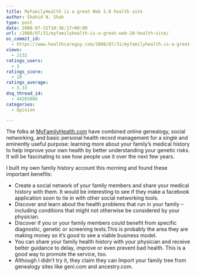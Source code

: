```yaml
---
title: MyFamilyHealth is a great Web 2.0 health site
author: Shahid N. Shah
type: post
date: 2008-07-31T10:36:17+00:00
url: /2008/07/31/myfamilyhealth-is-a-great-web-20-health-site/
oc_commit_id:
  - https://www.healthcareguy.com/2008/07/31/myfamilyhealth-is-a-great-web-20-health-site/1478770411
views:
  - 2132
ratings_users:
  - 3
ratings_score:
  - 10
ratings_average:
  - 3.33
dsq_thread_id:
  - 44283886
categories:
  - Opinion

---
```

The folks at [MyFamilyHealth.com][1] have combined online genealogy, social networking, and basic personal health record management for a single and eminently useful purpose: learning more about your family&#8217;s medical history to help improve your own health by better understanding your genetic risks. It will be fascinating to see how people use it over the next few years.

I built my own family history account this morning and found these important benefits:

  * Create a social network of your family members and share your medical history with them. It would be interesting to see if they make a facebook application soon to tie in with other social networking tools.
  * Discover and learn about the health problems that run in your family &#8211; including conditions that might not otherwise be considered by your physician. 
  * Discover if you or your family members could benefit from specific diagnostic, genetic or screening tests.This is probably the area they are making money so it&#8217;s good to see a viable business model.
  * You can share your family health history with your physician and receive better guidance to delay, improve or even prevent bad health. This is a good way to promote the service, too.
  * Although I didn&#8217;t try it, they claim they can Import your family tree from genealogy sites like geni.com and ancestry.com.

 [1]: http://www.myfamilyhealth.com